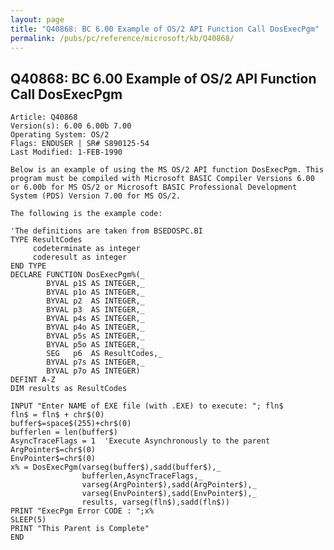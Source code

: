 ```yaml
---
layout: page
title: "Q40868: BC 6.00 Example of OS/2 API Function Call DosExecPgm"
permalink: /pubs/pc/reference/microsoft/kb/Q40868/
---
```


## Q40868: BC 6.00 Example of OS/2 API Function Call DosExecPgm

	Article: Q40868
	Version(s): 6.00 6.00b 7.00
	Operating System: OS/2
	Flags: ENDUSER | SR# S890125-54
	Last Modified: 1-FEB-1990
	
	Below is an example of using the MS OS/2 API function DosExecPgm. This
	program must be compiled with Microsoft BASIC Compiler Versions 6.00
	or 6.00b for MS OS/2 or Microsoft BASIC Professional Development
	System (PDS) Version 7.00 for MS OS/2.
	
	The following is the example code:
	
	'The definitions are taken from BSEDOSPC.BI
	TYPE ResultCodes
	     codeterminate as integer
	     coderesult as integer
	END TYPE
	DECLARE FUNCTION DosExecPgm%(_
	        BYVAL p1S AS INTEGER,_
	        BYVAL p1o AS INTEGER,_
	        BYVAL p2  AS INTEGER,_
	        BYVAL p3  AS INTEGER,_
	        BYVAL p4s AS INTEGER,_
	        BYVAL p4o AS INTEGER,_
	        BYVAL p5s AS INTEGER,_
	        BYVAL p5o AS INTEGER,_
	        SEG   p6  AS ResultCodes,_
	        BYVAL p7s AS INTEGER,_
	        BYVAL p7o AS INTEGER)
	DEFINT A-Z
	DIM results as ResultCodes
	
	INPUT "Enter NAME of EXE file (with .EXE) to execute: "; fln$
	fln$ = fln$ + chr$(0)
	buffer$=space$(255)+chr$(0)
	bufferlen = len(buffer$)
	AsyncTraceFlags = 1  'Execute Asynchronously to the parent
	ArgPointer$=chr$(0)
	EnvPointer$=chr$(0)
	x% = DosExecPgm(varseg(buffer$),sadd(buffer$),_
	                bufferlen,AsyncTraceFlags,_
	                varseg(ArgPointer$),sadd(ArgPointer$),_
	                varseg(EnvPointer$),sadd(EnvPointer$),_
	                results, varseg(fln$),sadd(fln$))
	PRINT "ExecPgm Error CODE : ";x%
	SLEEP(5)
	PRINT "This Parent is Complete"
	END
